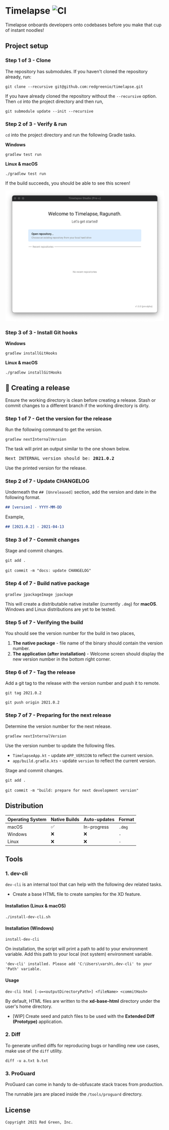 # Timelapse ![CI](https://github.com/redgreenio/timelapse/actions/workflows/build-verification.yml/badge.svg)

Timelapse onboards developers onto codebases before you make that cup of instant noodles!

## Project setup

### Step 1 of 3 - Clone

The repository has submodules. If you haven't cloned the repository already, run:

```shell
git clone --recursive git@github.com:redgreenio/timelapse.git
```

If you have already cloned the repository without the `--recursive` option. Then `cd` into the project directory and
then run,

```shell
git submodule update --init --recursive
```

### Step 2 of 3 - Verify & run

`cd` into the project directory and run the following Gradle tasks.

**Windows**

```shell
gradlew test run
```

**Linux & macOS**

```shell
./gradlew test run
```

If the build succeeds, you should be able to see this screen!

![Verified](docs/images/verified.png)

### Step 3 of 3 - Install Git hooks

**Windows**

```shell
gradlew installGitHooks
```

**Linux & macOS**

```shell
./gradlew installGitHooks
```

## 🚀 Creating a release

Ensure the working directory is clean before creating a release. Stash or commit changes to a different branch if the working directory is dirty.

### Step 1 of 7 - Get the version for the release

Run the following command to get the version.

```shell
gradlew nextInternalVersion
```

The task will print an output similar to the one shown below.

<pre>
Next INTERNAL version should be: <b>2021.0.2</b>
</pre>

Use the printed version for the release.

### Step 2 of 7 - Update CHANGELOG

Underneath the `## [Unreleased]` section, add the version and date in the following format.

```md
## [version] - YYYY-MM-DD
```

Example,
```md
## [2021.0.2] - 2021-04-13
```

### Step 3 of 7 - Commit changes

Stage and commit changes.

```shell
git add .

git commit -m "docs: update CHANGELOG"
```

### Step 4 of 7 - Build native package

```shell
gradlew jpackageImage jpackage
```

This will create a distributable native installer (currently `.dmg`) for **macOS**. Windows and Linux distributions are
yet to be tested.

### Step 5 of 7 - Verifying the build

You should see the version number for the build in two places,
1. **The native package** - file name of the binary should contain the version number.
2. **The application (after installation)** - Welcome screen should display the new version number in the bottom right corner.

### Step 6 of 7 - Tag the release

Add a git tag to the release with the version number and push it to remote.

```shell
git tag 2021.0.2
```

```shell
git push origin 2021.0.2
```

### Step 7 of 7 - Preparing for the next release

Determine the version number for the next release.

```shell
gradlew nextInternalVersion
```

Use the version number to update the following files.

- `TimelapseApp.kt` - update `APP_VERSION` to reflect the current version.
- `app/build.gradle.kts` - update `version` to reflect the current version.

Stage and commit changes.

```shell
git add .

git commit -m "build: prepare for next development version"
```

## Distribution

| Operating System | Native Builds | Auto-updates |   Format  |
|------------------|---------------|--------------|-----------|
| macOS            | ✅            | In-progress  | `.dmg`    |
| Windows          | ❌            | ❌           | `-`       |
| Linux            | ❌            | ❌           | `-`       |

## Tools
### 1. dev-cli

`dev-cli` is an internal tool that can help with the following dev related tasks.

- Create a base HTML file to create samples for the XD feature.

#### Installation (Linux & macOS)

```shell
./install-dev-cli.sh
```

#### Installation (Windows)

```shell
install-dev-cli
```

On installation, the script will print a path to add to your environment variable. Add this path to your local (not system) environment variable.

```shell
'dev-cli' installed. Please add 'C:\Users\varsh\.dev-cli' to your 'Path' variable.
```

#### Usage

```shell
dev-cli html [-o=<outputDirectoryPath>] <fileName> <commitHash>
```

By default, HTML files are written to the **xd-base-html** directory under the user's home directory.

- [WIP] Create seed and patch files to be used with the **Extended Diff (Prototype)** application.

### 2. Diff

To generate unified diffs for reproducing bugs or handling new use cases, make use of the `diff` utility.

```shell
diff -u a.txt b.txt
```

### 3. ProGuard

ProGuard can come in handy to de-obfuscate stack traces from production.

The runnable jars are placed inside the `/tools/proguard` directory.

## License

```
Copyright 2021 Red Green, Inc.
```
